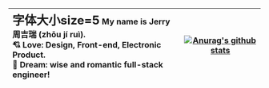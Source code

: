 | <font size=5>字体大小size=5</font> My name is Jerry 周吉瑞 (zhōu jí ruì).<br />💘 Love: Design, Front-end, Electronic Product.<br />🚀 Dream: wise and romantic full-stack engineer! | [![Anurag's github stats](https://github-readme-stats.vercel.app/api?username=JERRY-Z-J-R&theme=vue&hide=contribs&show_icons=true&include_all_commits=true)](https://github.com/anuraghazra/github-readme-stats) |
| :----------------------------------------------------------- | ------------------------------------------------------------ |

